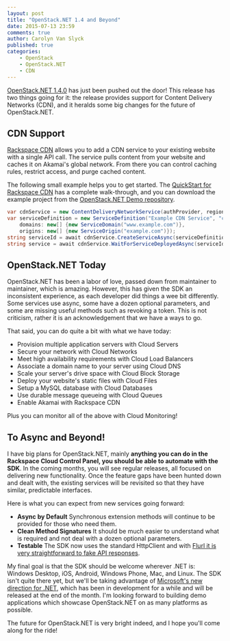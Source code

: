```yaml
---
layout: post
title: "OpenStack.NET 1.4 and Beyond"
date: 2015-07-13 23:59
comments: true
author: Carolyn Van Slyck
published: true
categories:
    - OpenStack
    - OpenStack.NET
    - CDN
---
```


[OpenStack.NET 1.4.0](https://github.com/openstacknetsdk/openstack.net/releases/v1.4.0.0) has just been pushed out the door! This release has two things going for it: the release provides support for Content Delivery Networks (CDN), and it heralds some big changes for the future of OpenStack.NET.

<!-- more -->

## CDN Support

[Rackspace CDN](http://www.rackspace.com/cloud/cdn-content-delivery-network/features) allows you to add a CDN service to your existing website with a single API call. The service pulls content from your website and caches it on Akamai's global network. From there you can control caching rules, restrict access, and purge cached content.

The following small example helps you to get started. The [QuickStart for Rackspace CDN](https://developer.rackspace.com/docs/cdn/getting-started/?lang=dot-net) has a complete walk-through, and you can download the example project from the [OpenStack.NET Demo repository](https://github.com/openstacknetsdk/Demos/tree/master/RackspaceQuickstart).

```csharp
var cdnService = new ContentDeliveryNetworkService(authProvider, region);
var serviceDefinition = new ServiceDefinition("Example CDN Service", "cdn",
    domains: new[] {new ServiceDomain("www.example.com")},
    origins: new[] {new ServiceOrigin("example.com")});
string serviceId = await cdnService.CreateServiceAsync(serviceDefinition);
string service = await cdnService.WaitForServiceDeployedAsync(serviceId);
```

## OpenStack.NET Today

OpenStack.NET has been a labor of love, passed down from maintainer to maintainer, which is amazing. However, this has given the SDK an inconsistent experience, as each developer did things a wee bit differently. Some services use async, some have a dozen optional parameters, and some are missing useful methods such as revoking a token. This is not criticism, rather it is an acknowledgement that we have a ways to go.

That said, you can do quite a bit with what we have today:

* Provision multiple application servers with Cloud Servers
* Secure your network with Cloud Networks
* Meet high availability requirements with Cloud Load Balancers
* Associate a domain name to your server using Cloud DNS
* Scale your server's drive space with Cloud Block Storage
* Deploy your website's static files with Cloud Files
* Setup a MySQL database with Cloud Databases
* Use durable message queueing with Cloud Queues
* Enable Akamai with Rackspace CDN

Plus you can monitor all of the above with Cloud Monitoring!

## To Async and Beyond!

I have big plans for OpenStack.NET, mainly **anything you can do in the Rackspace Cloud Control Panel, you should be able to automate with the SDK**. In the coming months, you will see regular releases, all focused on delivering new functionality. Once the feature gaps have been hunted down and dealt with, the existing services will be revisited so that they have similar, predictable interfaces.

Here is what you can expect from new services going forward:

 * **Async by Default** Synchronous extension methods will continue to be provided for those who need them.
 * **Clean Method Signatures** It should be much easier to understand what is required and not deal with a dozen optional parameters.
 * **Testable** The SDK now uses the standard HttpClient and with [Flurl it is very straightforward to fake API responses](http://tmenier.github.io/Flurl/testable-http/).

My final goal is that the SDK should be welcome wherever .NET is: Windows Desktop, iOS, Android, Windows Phone, Mac, and Linux. The SDK isn't quite there yet, but we'll be taking advantage of [Microsoft's new direction for .NET](http://www.hanselman.com/blog/AnnouncingNET2015NETAsOpenSourceNETOnMacAndLinuxAndVisualStudioCommunity.aspx), which has been in development for a while and will be released at the end of the month. I'm looking forward to building demo applications which showcase OpenStack.NET on as many platforms as possible.

The future for OpenStack.NET is very bright indeed, and I hope you'll come along for the ride!
